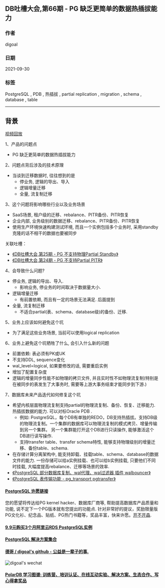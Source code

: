 ## DB吐槽大会,第66期 - PG 缺乏更简单的数据热插拔能力    
  
### 作者  
digoal  
  
### 日期  
2021-09-30  
  
### 标签  
PostgreSQL , PDB , 热插拔 , partial replication , migration , schema , database , table     
  
----  
  
## 背景  
[视频回放]()  
  
1、产品的问题点  
- PG 缺乏更简单的数据热插拔能力  
  
2、问题点背后涉及的技术原理  
- 当谈到迁移数据时, 往往想到的是  
    - 停业务, 逻辑的导出、导入  
    - 逻辑增量迁移  
    - 全量, 流复制迁移  
  
3、这个问题将影响哪些行业以及业务场景  
- SaaS场景, 租户级的迁移、rebalance、PITR备份、PITR恢复  
- 企业内部, 业务级别的数据迁移、rebalance、PITR备份、PITR恢复  
- 使用生产环境快速构建测试环境, 而且一个实例包括多个业务时, 采用standby克隆的话不相干的数据也要被同步  
  
关联吐槽：  
- [《DB吐槽大会,第25期 - PG 不支持物理Partial Standby》](../202109/20210902_13.md)    
- [《DB吐槽大会,第24期 - PG 不支持Partial PITR》](../202109/20210902_12.md)    
  
4、会导致什么问题?  
- 停业务, 逻辑的导出、导入.   
    - 影响业务, 停业务的时间取决于数据量大小.  
- 逻辑增量迁移  
    - 有前置依赖, 而且有一定的场景无法满足. 后面提到  
- 全量, 流复制迁移  
    - 不适合partial(表、schema、database级)的备份、迁移.   
  
5、业务上应该如何避免这个坑  
- 为了满足这些业务场景, 当前可以使用logical replication  
  
6、业务上避免这个坑牺牲了什么, 会引入什么新的问题  
- 前置依赖: 表必须有PK或UK  
- 不支持DDL, sequence变化  
- wal_level=logical, 如果要修改的话, 需要重启实例  
- 增加了配置复杂度  
- 逻辑的增量同步性能不如物理的拷贝文件, 并且实时性不如物理流复制(特别是在被同步的表发生了大事务时, 需要等上游大事务结束才能同步到下游.)  
  
7、数据库未来产品迭代如何修复这个坑  
- 希望内核层面物理流复制支持partial的物理流复制、备份、恢复、迁移能力. 热插拔数据的能力. 可以对标Oracle PDB .     
    - 例如: PostgreSQL，每个DB有单独的REDO，DB支持热插拔。支持DB级的物理流复制。一个集群的数据库可以物理流复制的模式拷贝、增量传输到另一个集群。 另一个集群能打开这个DB进行只读操作, 能够激活这个DB进行读写操作.   
    - 支持transfer table、transfer schema特性, 能够支持物理级别的增量迁移、备份table、schema.  
- 在存储计算分离架构中, 能支持卸载、挂载table、schema、database的数据文件的能力. 一份存储可以给a实例挂载、也可以给b实例挂载, 只要他们不同时挂载, 大幅度提高rebalance、迁移等场景的效率.   
- [《PostgreSQL 部分数据库复制、wal代理、wal过滤器 插件 walbouncer》](../202003/20200326_25.md)    
- [《PostgreSQL 表传输功能 - pg_transport pgtransfer》](../201910/20191012_01.md)    
  
  
  
  
  
#### [PostgreSQL 许愿链接](https://github.com/digoal/blog/issues/76 "269ac3d1c492e938c0191101c7238216")
您的愿望将传达给PG kernel hacker、数据库厂商等, 帮助提高数据库产品质量和功能, 说不定下一个PG版本就有您提出的功能点. 针对非常好的提议，奖励限量版PG文化衫、纪念品、贴纸、PG热门书籍等，奖品丰富，快来许愿。[开不开森](https://github.com/digoal/blog/issues/76 "269ac3d1c492e938c0191101c7238216").  
  
  
#### [9.9元购买3个月阿里云RDS PostgreSQL实例](https://www.aliyun.com/database/postgresqlactivity "57258f76c37864c6e6d23383d05714ea")
  
  
#### [PostgreSQL 解决方案集合](https://yq.aliyun.com/topic/118 "40cff096e9ed7122c512b35d8561d9c8")
  
  
#### [德哥 / digoal's github - 公益是一辈子的事.](https://github.com/digoal/blog/blob/master/README.md "22709685feb7cab07d30f30387f0a9ae")
  
  
![digoal's wechat](../pic/digoal_weixin.jpg "f7ad92eeba24523fd47a6e1a0e691b59")
  
  
#### [PolarDB 学习图谱: 训练营、培训认证、在线互动实验、解决方案、生态合作、写心得拿奖品](https://www.aliyun.com/database/openpolardb/activity "8642f60e04ed0c814bf9cb9677976bd4")
  
